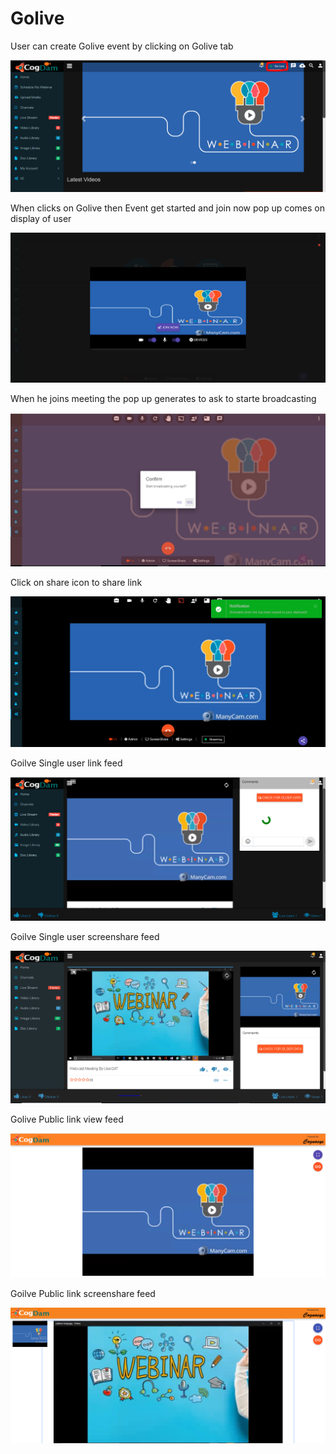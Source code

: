 # Golive

User can create Golive event by clicking on Golive tab 

![](.gitbook/assets/image%20%2837%29.png)

When clicks on Golive then Event get started and join now pop up comes on display of user

![](.gitbook/assets/image%20%28194%29.png)

When he joins meeting the pop up generates to ask to starte broadcasting 

![](.gitbook/assets/image%20%2834%29.png)

Click on share icon to share  link

![](.gitbook/assets/image%20%2815%29.png)

Goilve Single user link feed

![](.gitbook/assets/image%20%28132%29.png)

Goilve Single user screenshare feed

![](.gitbook/assets/microsoftteams-image-3.png)

Golive Public link view feed

![](.gitbook/assets/image%20%28142%29.png)

Goilve Public link screenshare feed

![](.gitbook/assets/microsoftteams-image-4.png)











